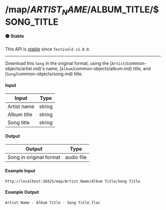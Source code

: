 # /map/$ARTIST_NAME/$ALBUM_TITLE/$SONG_TITLE

#### 🟢 Stable
This API is [stable](/api-stability/marker.md) since `festivald v1.0.0`.

---

Download this `Song` in the original format, using the [`Artist`/common-objects/artist.md)'s name, [`Album`/common-objects/album.md) title, and [`Song`/common-objects/song.md) title.

#### Input
| Input       | Type   |
|-------------|--------|
| Artist name | string |
| Album title | string |
| Song title  | string |

#### Output
| Output                  | Type       |
|-------------------------|------------|
| Song in original format | audio file |

#### Example Input
```http
http://localhost:18425/map/Artist Name/Album Title/Song Title
```

#### Example Output
```plaintext
Artist Name - Album Title - Song Title.flac
```
